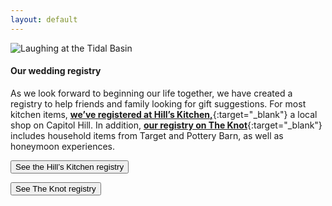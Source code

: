 ```yaml
---
layout: default
---
```


![Laughing at the Tidal Basin](../assets/images/IMG_6675.jpg)

#### Our wedding registry

As we look forward to beginning our life together, we have created a registry to help friends and family looking for gift suggestions. For most kitchen items, [**we’ve registered at Hill’s Kitchen,**](https://www.hillskitchen.com/registry/schmidt-uhrmacher/){:target="_blank"} a local shop on Capitol Hill. In addition, [**our registry on The Knot**](https://registry.theknot.com/-/30737374){:target="_blank"} includes household items from Target and Pottery Barn, as well as honeymoon experiences.


<a href="https://www.hillskitchen.com/registry/schmidt-uhrmacher/" target="_blank"><button class="registry-button">See the Hill’s Kitchen registry</button></a>

<a href="https://registry.theknot.com/-/30737374" target="_blank"><button class="registry-button">See The Knot registry</button></a>



